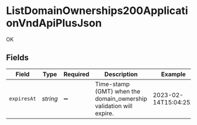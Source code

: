 # ListDomainOwnerships200ApplicationVndApiPlusJson

OK


## Fields

| Field                                                              | Type                                                               | Required                                                           | Description                                                        | Example                                                            |
| ------------------------------------------------------------------ | ------------------------------------------------------------------ | ------------------------------------------------------------------ | ------------------------------------------------------------------ | ------------------------------------------------------------------ |
| `expiresAt`                                                        | *string*                                                           | :heavy_minus_sign:                                                 | Time-stamp (GMT) when the domain_ownership validation will expire. | 2023-02-14T15:04:25Z                                               |
